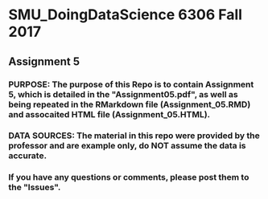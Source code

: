 # SMU_DoingDataScience 6306 Fall 2017

## Assignment 5

### PURPOSE: The purpose of this Repo is to contain Assignment 5, which is detailed in the "Assignment05.pdf", as well as being repeated in the RMarkdown file (Assignment_05.RMD) and assocaited HTML file (Assignment_05.HTML).

### DATA SOURCES: The material in this repo were provided by the professor and are example only, do NOT assume the data is accurate.  

### If you have any questions or comments, please post them to the "Issues".


